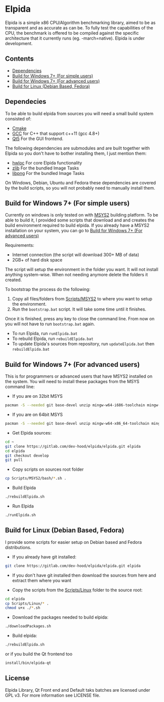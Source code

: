 # Elpida

Elpida is a simple x86 CPU/Algorithm benchmarking library, aimed to be as transparent and as accurate as can be.
To fully test the capabilities of the CPU, the benchmark is offered to be compiled against the specific architecture that it currently runs (eg. -march=native). Elpida is under development.

## Contents

* [Dependencies](#dependecies)
* [Build for Windows 7+ (For simple users)](#build-for-windows-7-for-simple-users)
* [Build for Windows 7+ (For advanced users)](#build-for-windows-7-for-advanced-users)
* [Build for Linux (Debian Based, Fedora)](#build-for-linux-debian-based-fedora)

## Dependecies

To be able to build elpida from sources you will need a small build system consisted of:

* [Cmake](https://cmake.org/ "CMAKE Build system")
* [GCC](https://gcc.gnu.org "The GNU Compiler collection") for C++ that support c++11 (gcc 4.8+)
* [Qt5](https://www.qt.io/) For the GUI frontend.

The following dependencies are submodules and are built together with Elpida so you don't have to bother installing them, I
 just mention them:

* [hwloc](https://www.open-mpi.org/projects/hwloc/ "Portable Hardware Locality") For core Elpida functionality
* [zlib](https://www.zlib.net/ "A Massively Spiffy Yet Delicately Unobtrusive Compression Library") For the bundled Image Tasks
* [libpng](https://github.com/glennrp/libpng "PNG Reference Library: libpng") For the bundled Image Tasks

On Windows, Debian, Ubuntu and Fedora these dependencies are covered by the build scripts, so you will not probably need to manually install them.

## Build for Windows 7+ (For simple users)

Currently on windows is only tested on with [MSYS2](https://www.msys2.org/ "MSYS2 is a software distro and building platform for Windows") building platform. To be able to build it, I provided some scripts that download and and creates the build environment required to build elpida. If you already have a MSYS2 installation on your system, you can go to [Build for Windows 7+ (For advanced users)](#build-for-windows-7-for-simple-users)

Requirements:

* Internet connection (the script will download 300+ MB of data)
* 2GB+ of hard disk space

The script will setup the environment in the folder you want. It will not install anything system-wise. When not needing anymore delete the folders it created.

To bootstrap the process do the following:

1. Copy all files/folders from [Scripts/MSYS2](Scripts/MSYS2) to where you want to setup the environment.
2. Run the `bootstrap.bat` script. It will take some time until it finishes.

Once it is finished, press any key to close the command line. From now on you will not have to run `bootstrap.bat` again.

* To run Elpida, run `runElpida.bat`
* To rebuild Elpida, run `rebuildElpida.bat`
* To update Elpida's sources from repository, run `updateElpida.bat` then `rebuildElpida.bat`

## Build for Windows 7+ (For advanced users)

This is for programmers or advanced users that have MSYS2 installed on the system. You will need to install these packages from the MSYS command line:

* If you are on 32bit MSYS

``` bash
pacman -S --needed git base-devel unzip mingw-w64-i686-toolchain mingw-w64-i686-cmake mingw-w64-i686-qt5
```

* If you are on 64bit MSYS

``` bash
pacman -S --needed git base-devel unzip mingw-w64-x86_64-toolchain mingw-w64-x86_64-cmake mingw-w64-x86_64-qt5
```

* Get Elpida sources:

``` bash
cd ~
git clone https://gitlab.com/dev-hood/elpida/elpida.git elpida
cd elpida
git checkout develop
git pull
```

* Copy scripts on sources root folder

``` bash
cp Scripts/MSYS2/bash/*.sh .
```

* Build Elpida

``` bash
./rebuildElpida.sh
```

* Run Elpida

``` bash
./runElpida.sh
```

## Build for Linux (Debian Based, Fedora)

I provide some scripts for easier setup on Debian based and Fedora distributions.

* If you already have git installed:

``` bash
git clone https://gitlab.com/dev-hood/elpida/elpida.git elpida
```

* If you don't have git installed then download the sources from here and extract them where you want

* Copy the scripts from the [Scripts/Linux](Scripts/Linux) folder to the source root:

``` bash
cd elpida
cp Scripts/Linux/* .
chmod u+x ./*.sh
```

* Download the packages needed to build elpida:

``` bash
./downloadPackages.sh
```

* Build elpida:

``` bash
./rebuildElpida.sh
```

or if you build the Qt frontend too

``` bash
install/bin/elpida-qt
```

## License
Elpida Library, Qt Front end and Default taks batches are licensed under GPL v3. For more information see LICENSE file.